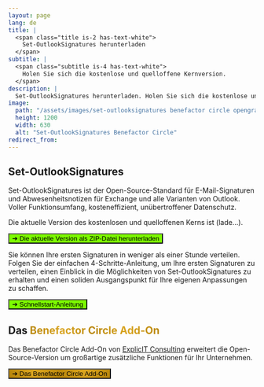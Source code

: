 ```yaml
---
layout: page
lang: de
title: |
  <span class="title is-2 has-text-white">
    Set-OutlookSignatures herunterladen
  </span>
subtitle: |
  <span class="subtitle is-4 has-text-white">
    Holen Sie sich die kostenlose und quelloffene Kernversion.
  </span>
description: |
  Set-OutlookSignatures herunterladen. Holen Sie sich die kostenlose und quelloffene Kernversion. GitHub. FOSS.
image:
  path: "/assets/images/set-outlooksignatures benefactor circle opengraph1200x630.png"
  height: 1200
  width: 630
  alt: "Set-OutlookSignatures Benefactor Circle"
redirect_from:
---
```


<div style="min-height: 100vh;">
  <h2>Set-OutlookSignatures</h2>
  <p>
  Set-OutlookSignatures ist der Open-Source-Standard für E-Mail-Signaturen und Abwesenheitsnotizen für Exchange und alle Varianten von Outlook. Voller Funktionsumfang, kosteneffizient, unübertroffener Datenschutz.
  </p>

  <p>Die aktuelle Version des kostenlosen und quelloffenen Kerns ist <span class="version-text">(lade…)</span>.</p>

  <p><a id="download-link" href="https://github.com/Set-OutlookSignatures/Set-OutlookSignatures/releases" target="_blank"><button class="button is-link is-normal is-hover has-text-black has-text-weight-bold" style="background-color: lawngreen">➔&nbsp;<span class="version-text">Die aktuelle Version</span>&nbsp;als ZIP-Datei herunterladen</button></a></p>

  <p>Sie können Ihre ersten Signaturen in weniger als einer Stunde verteilen. Folgen Sie der einfachen 4-Schritte-Anleitung, um Ihre ersten Signaturen zu verteilen, einen Einblick in die Möglichkeiten von Set-OutlookSignatures zu erhalten und einen soliden Ausgangspunkt für Ihre eigenen Anpassungen zu schaffen.</p>
  
  <p><a href="/quickstart"><button class="button is-link is-normal is-hover has-text-black has-text-weight-bold" style="background-color: lawngreen">➔ Schnellstart-Anleitung</button></a></p>

  <h2>Das <span style="font-weight: bold; background-image: linear-gradient(to right, darkgoldenrod, goldenrod, darkgoldenrod, goldenrod, darkgoldenrod); background-clip: text; color: transparent;">Benefactor Circle Add-On</span></h2>
  <p>Das Benefactor Circle Add-On von <a href="https://explicitconsulting.at" target="_blank">ExplicIT Consulting</a> erweitert die Open-Source-Version um großartige zusätzliche Funktionen für Ihr Unternehmen.</p>

  <p><a href="/benefactorcircle"><button class="button is-link is-normal is-hover has-text-black has-text-weight-bold" style="background-image: linear-gradient(to right, darkgoldenrod, goldenrod, darkgoldenrod, goldenrod, darkgoldenrod)">➔ Das Benefactor Circle Add-On</button></a></p>
</div>

<script>
  fetch('https://api.github.com/repos/Set-OutlookSignatures/Set-OutlookSignatures/releases/latest')
    .then(response => response.json())
    .then(data => {
      document.querySelectorAll('.version-text').forEach(span => {
        span.textContent = data.tag_name;
      });

      document.getElementById('download-link').href = 
        `https://github.com/Set-OutlookSignatures/Set-OutlookSignatures/releases/download/${data.tag_name}/Set-OutlookSignatures_${data.tag_name}.zip`;
    })
    .catch(error => {
      console.error('Error fetching release info:', error);
    });
</script>
